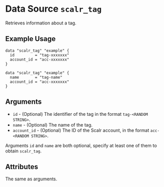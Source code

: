 
# Data Source `scalr_tag` 

Retrieves information about a tag.

## Example Usage

```hcl
data "scalr_tag" "example" {
  id         = "tag-xxxxxxx"
  account_id = "acc-xxxxxxx"
}
```

```hcl
data "scalr_tag" "example" {
  name       = "tag-name"
  account_id = "acc-xxxxxxx"
}
```

## Arguments

* `id` - (Optional) The identifier of the tag in the format `tag-<RANDOM STRING>`.
* `name` - (Optional) The name of the tag.
* `account_id` - (Optional) The ID of the Scalr account, in the format `acc-<RANDOM STRING>`.

Arguments `id` and `name` are both optional, specify at least one of them to obtain `scalr_tag`.

## Attributes

The same as arguments.
